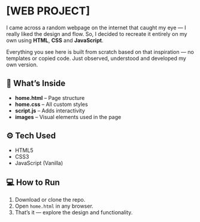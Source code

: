 # [WEB PROJECT]

I came across a random webpage on the internet that caught my eye — I really liked the design and flow. So, I decided to recreate it entirely on my own using **HTML**, **CSS** and **JavaScript**.

Everything you see here is built from scratch based on that inspiration — no templates or copied code. Just observed, understood and developed my own version.

## 🔧 What’s Inside

- **home.html** – Page structure
- **home.css** – All custom styles
- **script.js** – Adds interactivity
- **images**    – Visual elements used in the page

## ⚙️ Tech Used

- HTML5
- CSS3
- JavaScript (Vanilla)

## 💻 How to Run

1. Download or clone the repo.
2. Open `home.html` in any browser.
3. That’s it — explore the design and functionality.


